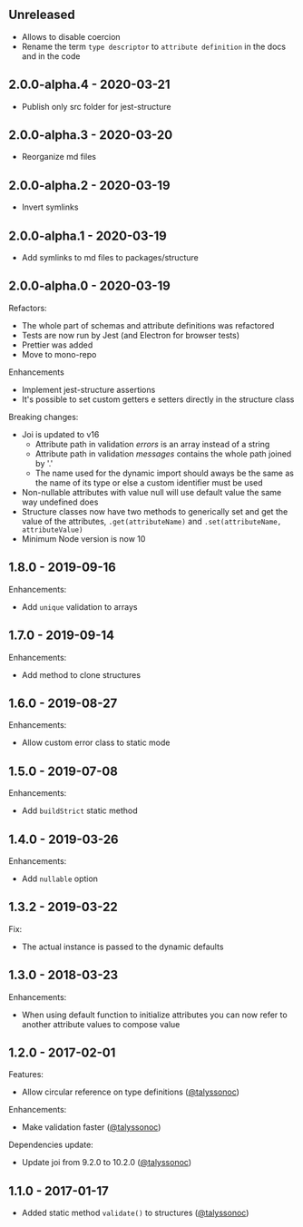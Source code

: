## Unreleased

- Allows to disable coercion
- Rename the term `type descriptor` to `attribute definition` in the docs and in the code

## 2.0.0-alpha.4 - 2020-03-21

- Publish only src folder for jest-structure

## 2.0.0-alpha.3 - 2020-03-20

- Reorganize md files

## 2.0.0-alpha.2 - 2020-03-19

- Invert symlinks

## 2.0.0-alpha.1 - 2020-03-19

- Add symlinks to md files to packages/structure

## 2.0.0-alpha.0 - 2020-03-19

Refactors:

- The whole part of schemas and attribute definitions was refactored
- Tests are now run by Jest (and Electron for browser tests)
- Prettier was added
- Move to mono-repo

Enhancements

- Implement jest-structure assertions
- It's possible to set custom getters e setters directly in the structure class

Breaking changes:

- Joi is updated to v16
  - Attribute path in validation _errors_ is an array instead of a string
  - Attribute path in validation _messages_ contains the whole path joined by '.'
  - The name used for the dynamic import should aways be the same as the name of its type or else a custom identifier must be used
- Non-nullable attributes with value null will use default value the same way undefined does
- Structure classes now have two methods to generically set and get the value of the attributes, `.get(attributeName)` and `.set(attributeName, attributeValue)`
- Minimum Node version is now 10

## 1.8.0 - 2019-09-16

Enhancements:

- Add `unique` validation to arrays

## 1.7.0 - 2019-09-14

Enhancements:

- Add method to clone structures

## 1.6.0 - 2019-08-27

Enhancements:

- Allow custom error class to static mode

## 1.5.0 - 2019-07-08

Enhancements:

- Add `buildStrict` static method

## 1.4.0 - 2019-03-26

Enhancements:

- Add `nullable` option

## 1.3.2 - 2019-03-22

Fix:

- The actual instance is passed to the dynamic defaults

## 1.3.0 - 2018-03-23

Enhancements:

- When using default function to initialize attributes you can now refer to another attribute values to compose value

## 1.2.0 - 2017-02-01

Features:

- Allow circular reference on type definitions ([@talyssonoc](https://github.com/talyssonoc/structure/pull/30))

Enhancements:

- Make validation faster ([@talyssonoc](https://github.com/talyssonoc/structure/pull/28))

Dependencies update:

- Update joi from 9.2.0 to 10.2.0 ([@talyssonoc](https://github.com/talyssonoc/structure/pull/26))

## 1.1.0 - 2017-01-17

- Added static method `validate()` to structures ([@talyssonoc](https://github.com/talyssonoc/structure/pull/25))

